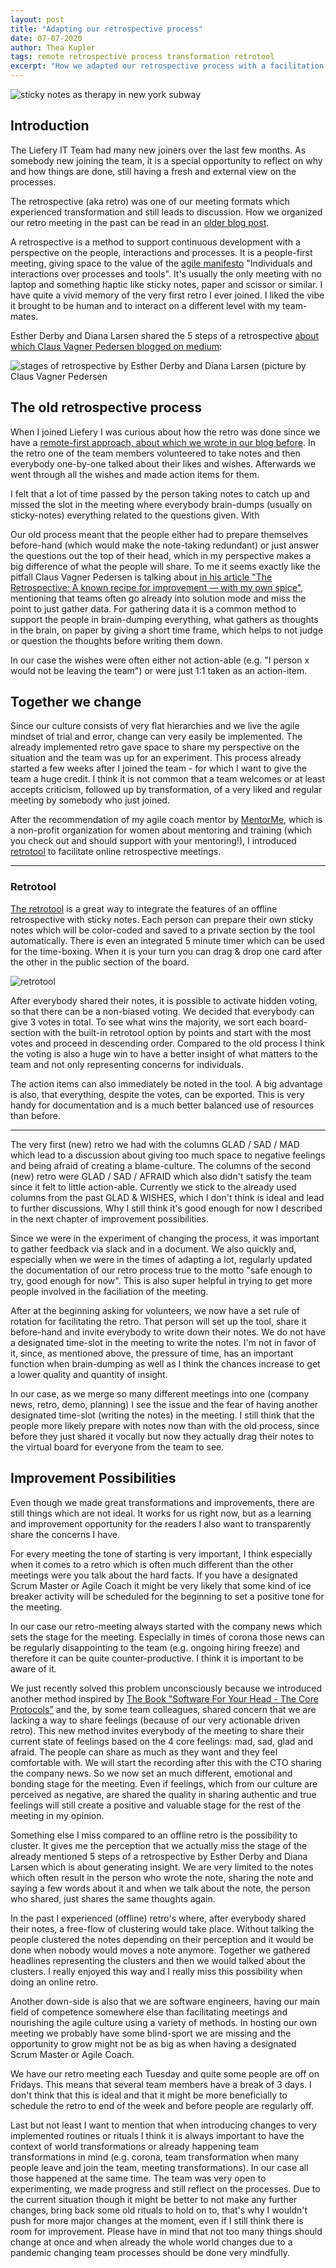```yaml
---
layout: post
title: "Adapting our retrospective process"
date: 07-07-2020
author: Thea Kupler
tags: remote retrospective process transformation retrotool
excerpt: "How we adapted our retrospective process with a facilitation tool and how we reflect on it."
---
```

![sticky notes as therapy in new york subway](/blog/images/posts/adapting-our-retrospective-process/sticky_note_therapy.jpg)

## Introduction

The Liefery IT Team had many new joiners over the last few months. As somebody new joining the team, it is a special opportunity to reflect on why and how things are done, still having a fresh and external view on the processes. 

The retrospective (aka retro) was one of our meeting formats which experienced transformation and still leads to discussion.
How we organized our retro meeting in the past can be read in an [older blog post](/blog/2019/05/08/the-only-constant-is-change-scaling-our-processes-with-weekly-retrospectives.html).

A retrospective is a method to support continuous development with a perspective on the people, interactions and processes.
It is a people-first meeting, giving space to the value of the [agile manifesto](https://agilemanifesto.org/) "Individuals and interactions over processes and tools". It's usually the only meeting with no laptop and something haptic like sticky notes, paper and scissor or similar.
I have quite a vivid memory of the very first retro I ever joined.
I liked the vibe it brought to be human and to interact on a different level with my team-mates.

Esther Derby and Diana Larsen shared the 5 steps of a retrospective [about which Claus Vagner Pedersen blogged on medium](https://medium.com/path-pattern/the-retrospective-a-known-recipe-for-improvement-with-my-own-spice-da534c6628cc):


![stages of retrospective by Esther Derby and Diana Larsen (picture by Claus Vagner Pedersen](/blog/images/posts/adapting-our-retrospective-process/retrospective-steps.png)

## The old retrospective process

When I joined Liefery I was curious about how the retro was done since we have a [remote-first approach, about which we wrote in our blog before](/blog/2018/11/29/our-road-from-remote-friendly-to-remote-first.html).
In the retro one of the team members volunteered to take notes and then everybody one-by-one talked about their likes and wishes.
Afterwards we went through all the wishes and made action items for them.

I felt that a lot of time passed by the person taking notes to catch up and missed the slot in the meeting where everybody brain-dumps (usually on sticky-notes) everything related to the questions given. With 

Our old process meant that the people either had to prepare themselves before-hand (which would make the note-taking redundant) or just answer the questions out the top of their head, which in my perspective makes a big difference of what the people will share.
To me it seems exactly like the pitfall Claus Vagner Pedersen is talking about [in his article "The Retrospective: A known recipe for improvement — with my own spice"](https://medium.com/path-pattern/the-retrospective-a-known-recipe-for-improvement-with-my-own-spice-da534c6628cc), mentioning that teams often go already into solution mode and miss the point to just gather data.
For gathering data it is a common method to support the people in brain-dumping everything, what gathers as thoughts in the brain, on paper by giving a short time frame, which helps to not judge or question the thoughts before writing them down.

In our case the wishes were often either not action-able (e.g. "I person x would not be leaving the team") or were just 1:1 taken as an action-item.

## Together we change

Since our culture consists of very flat hierarchies and we live the agile mindset of trial and error, change can very easily be implemented. The already implemented retro gave space to share my perspective on the situation and the team was up for an experiment. This process already started a few weeks after I joined the team - for which I want to give the team a huge credit. I think it is not common that a team welcomes or at least accepts criticism, followed up by transformation, of a very liked and regular meeting by somebody who just joined.

After the recommendation of my agile coach mentor by [MentorMe](https://mentorme-ngo.org/), which is a non-profit organization for women about mentoring and training (which you check out and should support with your mentoring!), I introduced [retrotool](https://retrotool.io/) to facilitate online retrospective meetings.

___

### Retrotool

[The retrotool](https://retrotool.io/) is a great way to integrate the features of an offline retrospective with sticky notes.
Each person can prepare their own sticky notes which will be color-coded and saved to a private section by the tool automatically. There is even an integrated 5 minute timer which can be used for the time-boxing. When it is your turn you can drag & drop one card after the other in the public section of the board.

![retrotool](/blog/images/posts/adapting-our-retrospective-process/retrotool-private-sections.png)

After everybody shared their notes, it is possible to activate hidden voting, so that there can be a non-biased voting. We decided that everybody can give 3 votes in total. To see what wins the majority, we sort each board-section with the built-in retrotool option by points and start with the most votes and proceed in descending order. Compared to the old process I think the voting is also a huge win to have a better insight of what matters to the team and not only representing concerns for individuals.

The action items can also immediately be noted in the tool. A big advantage is also, that everything, despite the votes, can be exported. This is very handy for documentation and is a much better balanced use of resources than before.
___

The very first (new) retro we had with the columns GLAD / SAD / MAD which lead to a discussion about giving too much space to negative feelings and being afraid of creating a blame-culture. The columns of the second (new) retro were GLAD / SAD / AFRAID which also didn't satisfy the team since it felt to little action-able. Currently we stick to the already used columns from the past GLAD & WISHES, which I don't think is ideal and lead to further discussions. Why I still think it's good enough for now I described in the next chapter of improvement possibilities.

Since we were in the experiment of changing the process, it was important to gather feedback via slack and in a document.
We also quickly and, especially when we were in the times of adapting a lot, regularly updated the documentation of our retro process true to the motto "safe enough to try, good enough for now". 
This is also super helpful in trying to get more people involved in the faciliation of the meeting.

After at the beginning asking for volunteers, we now have a set rule of rotation for facilitating the retro.
That person will set up the tool, share it before-hand and invite everybody to write down their notes.
We do not have a designated time-slot in the meeting to write the notes.
I'm not in favor of it, since, as mentioned above, the pressure of time, has an important function when brain-dumping as well as I think the chances increase to get a lower quality and quantity of insight.

In our case, as we merge so many different meetings into one (company news, retro, demo, planning) I see the issue and the fear of having another designated time-slot (writing the notes) in the meeting.
I still think that the people more likely prepare with notes now than with the old process, since before they just shared it vocally but now they actually drag their notes to the virtual board for everyone from the team to see.

## Improvement Possibilities

Even though we made great transformations and improvements, there are still things which are not ideal.
It works for us right now, but as a learning and improvement opportunity for the readers I also want to transparently share the concerns I have.

For every meeting the tone of starting is very important, I think especially when it comes to a retro which is often much different than the other meetings were you talk about the hard facts.
If you have a designated Scrum Master or Agile Coach it might be very likely that some kind of ice breaker activity will be scheduled for the beginning to set a positive tone for the meeting.

In our case our retro-meeting always started with the company news which sets the stage for the meeting.
Especially in times of corona those news can be regularly disappointing to the team (e.g. ongoing hiring freeze) and therefore it can be quite counter-productive.
I think it is important to be aware of it.

We just recently solved this problem unconsciously because we introduced another method inspired by [The Book "Software For Your Head - The Core Protocols"](https://liveingreatness.com/wp-content/themes/liveingreatness/library/files/Software-For-Your-Head-book-v1.0.pdf) and the, by some team colleagues, shared concern that we are lacking a way to share feelings (because of our very actionable driven retro).
This new method invites everybody of the meeting to share their current state of feelings based on the 4 core feelings: mad, sad, glad and afraid.
The people can share as much as they want and they feel comfortable with.
We will start the recording after this with the CTO sharing the company news.
So we now set an much different, emotional and bonding stage for the meeting.
Even if feelings, which from our culture are perceived as negative, are shared the quality in sharing authentic and true feelings will still create a positive and valuable stage for the rest of the meeting in my opinion.

Something else I miss compared to an offline retro is the possibility to cluster.
It gives me the perception that we actually miss the stage of the already mentioned 5 steps of a retrospective by Esther Derby and Diana Larsen which is about generating insight.
We are very limited to the notes which often result in the person who wrote the note, sharing the note and saying a few words about it and when we talk about the note, the person who shared, just shares the same thoughts again.

In the past I experienced (offline) retro's where, after everybody shared their notes, a free-flow of clustering would take place.
Without talking the people clustered the notes depending on their perception and it would be done when nobody would moves a note anymore.
Together we gathered headlines representing the clusters and then we would talked about the clusters.
I really enjoyed this way and I really miss this possibility when doing an online retro.

Another down-side is also that we are software engineers, having our main field of competence somewhere else than facilitating meetings and nourishing the agile culture using a variety of methods.
In hosting our own meeting we probably have some blind-sport we are missing and the opportunity to grow might not be as big as when having a designated Scrum Master or Agile Coach.

We have our retro meeting each Tuesday and quite some people are off on Fridays.
This means that several team members have a break of 3 days.
I don't think that this is ideal and that it might be more beneficially to schedule the retro to end of the week and before people are regularly off.

Last but not least I want to mention that when introducing changes to very implemented routines or rituals I think it is always important to have the context of world transformations or already happening team transformations in mind (e.g. corona, team transformation when many people leave and join the team, meeting transformations).
In our case all those happened at the same time.
The team was very open to experimenting, we made progress and still reflect on the processes.
Due to the current situation though it might be better to not make any further changes, bring back some old rituals to hold on to, that's
why I wouldn't push for more major changes at the moment, even if I still think there is room for improvement.
Please have in mind that not too many things should change at once and when already the whole world changes due to a pandemic changing team processes should be done very mindfully.

